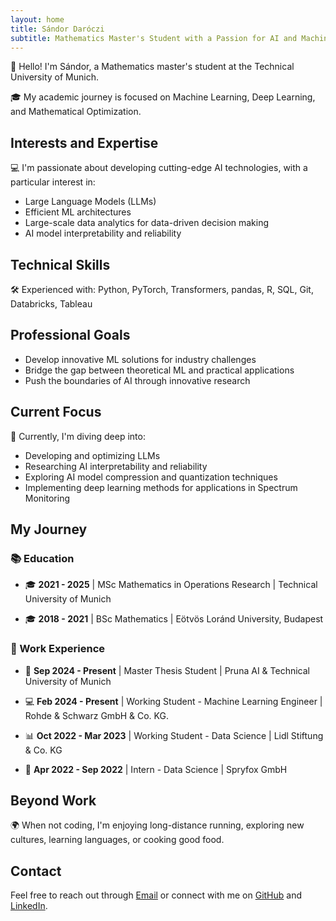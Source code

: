```yaml
---
layout: home
title: Sándor Daróczi
subtitle: Mathematics Master's Student with a Passion for AI and Machine Learning
---
```


👋 Hello! I'm Sándor, a Mathematics master's student at the Technical University of Munich.

🎓 My academic journey is focused on Machine Learning, Deep Learning, and Mathematical Optimization.

## Interests and Expertise

💻 I'm passionate about developing cutting-edge AI technologies, with a particular interest in:

- Large Language Models (LLMs)
- Efficient ML architectures
- Large-scale data analytics for data-driven decision making
- AI model interpretability and reliability

## Technical Skills

🛠️ Experienced with: Python, PyTorch, Transformers, pandas, R, SQL, Git, Databricks, Tableau

## Professional Goals

- Develop innovative ML solutions for industry challenges
- Bridge the gap between theoretical ML and practical applications
- Push the boundaries of AI through innovative research

## Current Focus

🌱 Currently, I'm diving deep into:

- Developing and optimizing LLMs
- Researching AI interpretability and reliability
- Exploring AI model compression and quantization techniques
- Implementing deep learning methods for applications in Spectrum Monitoring

## My Journey

### 📚 Education

- 🎓 **2021 - 2025** | MSc Mathematics in Operations Research | Technical University of Munich

- 🎓 **2018 - 2021** | BSc Mathematics | Eötvös Loránd University, Budapest

### 💼 Work Experience

- 🔬 **Sep 2024 - Present** | Master Thesis Student | Pruna AI & Technical University of Munich

- 💻 **Feb 2024 - Present** | Working Student - Machine Learning Engineer | Rohde & Schwarz GmbH & Co. KG.

- 📊 **Oct 2022 - Mar 2023** | Working Student - Data Science | Lidl Stiftung & Co. KG

- 🧪 **Apr 2022 - Sep 2022** | Intern - Data Science | Spryfox GmbH

## Beyond Work

🌍 When not coding, I'm enjoying long-distance running, exploring new cultures, learning languages, or cooking good food.

## Contact

Feel free to reach out through [Email](mailto:daroczisandor00@gmail.com) or connect with me on [GitHub](https://github.com/sandordaroczi/) and [LinkedIn](https://www.linkedin.com/in/sandor-daroczi/).
